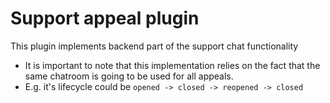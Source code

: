 # Support appeal plugin

 This plugin implements backend part of the support chat functionality
* It is important to note that this implementation relies on the fact that the same chatroom is going to be used for all appeals.
* E.g. it's lifecycle could be `opened -> closed -> reopened -> closed`